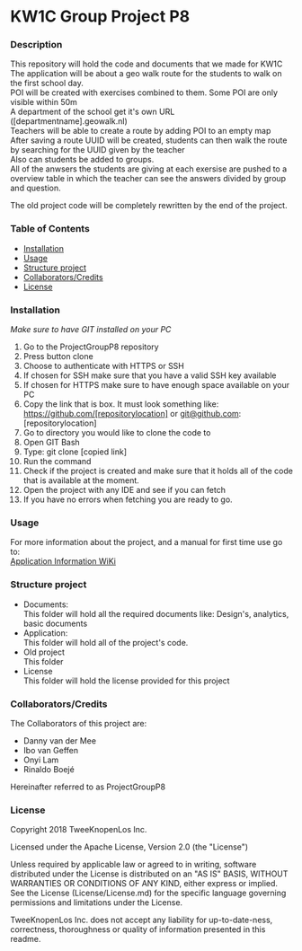 # KW1C Group Project P8

### Description
This repository will hold the code and documents that we made for KW1C <br>
The application will be about a geo walk route for the students to walk on the first school day. <br>
POI will be created with exercises combined to them. Some POI are only visible within 50m <br>
A department of the school get it's own URL ([departmentname].geowalk.nl) <br>
Teachers will be able to create a route by adding POI to an empty map <br>
After saving a route UUID will be created, students can then walk the route by searching for the UUID given by the teacher <br>
Also can students be added to groups. <br>
All of the anwsers the students are giving at each exersise are pushed to a overview table in which the teacher can see the answers divided by group and question. <br>

The old project code will be completely rewritten by the end of the project.

### Table of Contents
- [Installation](https://github.com/DannyvdMee/GroupProject/tree/master#installation)
- [Usage](https://github.com/DannyvdMee/GroupProject/tree/master#usage)
- [Structure project](https://github.com/DannyvdMee/GroupProject/tree/master#structure-project)
- [Collaborators/Credits](https://github.com/DannyvdMee/GroupProject/tree/master#collaboratorscredits)
- [License](https://github.com/DannyvdMee/GroupProject/tree/master#licence)

### Installation
_Make sure to have GIT installed on your PC_

1. Go to the ProjectGroupP8 repository
2. Press button clone
3. Choose to authenticate with HTTPS or SSH
4. If chosen for SSH make sure that you have a valid SSH key available
5. If chosen for HTTPS make sure to have enough space available on your PC
6. Copy the link that is box. It must look something like: <br>
https://github.com/[repositorylocation] or git@github.com:[repositorylocation]
7. Go to directory you would like to clone the code to
8. Open GIT Bash
9. Type: git clone [copied link] 
10. Run the command
11. Check if the project is created and make sure that it holds all of the code that is available at the moment.
12. Open the project with any IDE and see if you can fetch
13. If you have no errors when fetching you are ready to go.

### Usage
For more information about the project, and a manual for first time use go to: <br>
[Application Information WiKi](https://github.com/DannyvdMee/GroupProject/wiki) 

### Structure project
- Documents: <br>
This folder will hold all the required documents like: Design's, analytics, basic documents 
- Application: <br>
This folder will hold all of the project's code.
- Old project <br>
This folder
- License <br>
This folder will hold the license provided for this project


### Collaborators/Credits

The Collaborators of this project are:
- Danny van der Mee
- Ibo van Geffen
- Onyi Lam
- Rinaldo Boejé

Hereinafter referred to as ProjectGroupP8

### License
Copyright 2018 TweeKnopenLos Inc.

Licensed under the Apache License, Version 2.0 (the "License")

Unless required by applicable law or agreed to in writing, software
distributed under the License is distributed on an "AS IS" BASIS,
WITHOUT WARRANTIES OR CONDITIONS OF ANY KIND, either express or implied.
See the License (License/License.md) for the specific language governing permissions and
limitations under the License.

TweeKnopenLos Inc. does not accept any liability for up-to-date-ness, correctness, thoroughness or quality of information presented in this readme. 